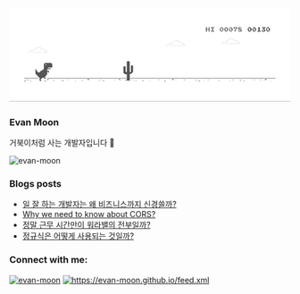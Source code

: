 ![dino.gif](./dino.gif)

### Evan Moon

거북이처럼 사는 개발자입니다 🐢

<img src="https://komarev.com/ghpvc/?username=evan-moon&label=Profile%20views&color=0e75b6&style=flat" alt="evan-moon" />

### Blogs posts

<!-- BLOG-POST-LIST:START -->

- [일 잘 하는 개발자는 왜 비즈니스까지 신경쓸까?](https://evan-moon.github.io/2020/10/24/buisiness-with-programming/)
- [Why we need to know about CORS?](https://evan-moon.github.io/2020/05/21/about-cors/en/)
- [정말 근무 시간만이 워라밸의 전부일까?](https://evan-moon.github.io/2020/09/27/work-life-balance/)
- [정규식은 어떻게 사용되는 것일까?](https://evan-moon.github.io/2020/08/15/regex-example/)
<!-- BLOG-POST-LIST:END -->

<h3 align="left">Connect with me:</h3>
<p align="left">
<a href="https://linkedin.com/in/evan-moon" target="blank"><img align="center" src="https://cdn.jsdelivr.net/npm/simple-icons@3.0.1/icons/linkedin.svg" alt="evan-moon" height="30" width="40" /></a>
<a href="/https://evan-moon.github.io/feed.xml" target="blank"><img align="center" src="https://cdn.jsdelivr.net/npm/simple-icons@3.0.1/icons/rss.svg" alt="https://evan-moon.github.io/feed.xml" height="30" width="40" /></a>
</p>
